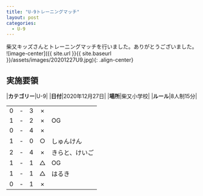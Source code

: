 ```yaml
---
title: "U-9トレーニングマッチ"
layout: post
categories:
  - U-9
---
```


柴又キッズさんとトレーニングマッチを行いました。ありがとうございました。
![image-center]({{ site.url }}{{ site.baseurl }}/assets/images/20201227U9.jpg){: .align-center}

## 実施要領

|**カテゴリー**|U-9|
|**日付**|2020年12月27日|
|**場所**|柴又小学校|
|**ルール**|8人制15分|

|    |   |    |         |    |
|:--:|:-:|:--:|:--:|:--------|
|    0| - |   3|×||
|    1| - |   2|×|OG|
|    0| - |   4|×||
|    1| - |   0|○|しゅんけん|
|    2| - |   4|×|きらと、けいご|
|    1| - |   1|△|OG|
|    1| - |   1|△|はるき|
|    0| - |   1|×||
